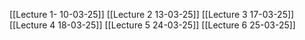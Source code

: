 [[Lecture 1- 10-03-25]]
[[Lecture 2 13-03-25]]
[[Lecture 3 17-03-25]]
[[Lecture 4 18-03-25]]
[[Lecture 5 24-03-25]]
[[Lecture 6 25-03-25]]
